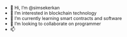 - 👋 Hi, I’m @simsekerkan
- 👀 I’m interested in blockchain technology
- 🌱 I’m currently learning smart contracts and software
- 💞️ I’m looking to collaborate on programmer
- 📫

<!---
simsekerkan/simsekerkan is a ✨ special ✨ repository because its `README.md` (this file) appears on your GitHub profile.
You can click the Preview link to take a look at your changes.
--->
